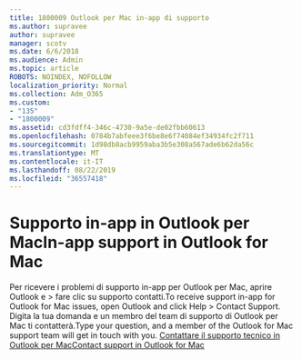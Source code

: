 ```yaml
---
title: 1800009 Outlook per Mac in-app di supporto
ms.author: supravee
author: supravee
manager: scotv
ms.date: 6/6/2018
ms.audience: Admin
ms.topic: article
ROBOTS: NOINDEX, NOFOLLOW
localization_priority: Normal
ms.collection: Adm_O365
ms.custom:
- "135"
- "1800009"
ms.assetid: cd3fdff4-346c-4730-9a5e-de02fbb60613
ms.openlocfilehash: 0784b7abfeee3f6be8e6f74084ef34934fc2f711
ms.sourcegitcommit: 1d98db8acb9959aba3b5e308a567ade6b62da56c
ms.translationtype: MT
ms.contentlocale: it-IT
ms.lasthandoff: 08/22/2019
ms.locfileid: "36557418"
---
```

# <a name="in-app-support-in-outlook-for-mac"></a><span data-ttu-id="dca26-102">Supporto in-app in Outlook per Mac</span><span class="sxs-lookup"><span data-stu-id="dca26-102">In-app support in Outlook for Mac</span></span>

<span data-ttu-id="dca26-103">Per ricevere i problemi di supporto in-app per Outlook per Mac, aprire Outlook e \> fare clic su supporto contatti.</span><span class="sxs-lookup"><span data-stu-id="dca26-103">To receive support in-app for Outlook for Mac issues, open Outlook and click Help \> Contact Support.</span></span> <span data-ttu-id="dca26-104">Digita la tua domanda e un membro del team di supporto di Outlook per Mac ti contatterà.</span><span class="sxs-lookup"><span data-stu-id="dca26-104">Type your question, and a member of the Outlook for Mac support team will get in touch with you.</span></span> [<span data-ttu-id="dca26-105">Contattare il supporto tecnico in Outlook per Mac</span><span class="sxs-lookup"><span data-stu-id="dca26-105">Contact support in Outlook for Mac</span></span>](https://answers.microsoft.com/msoffice/forum/msoffice_outlook-mso_mac/new-contact-support-feature-in-outlook-2016-for/d4fc21c4-25e2-4e10-b943-1fba6542b517)